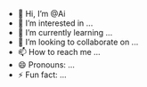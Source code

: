 - 👋 Hi, I’m @Ai
- 👀 I’m interested in ...
- 🌱 I’m currently learning ...
- 💞️ I’m looking to collaborate on ...
- 📫 How to reach me ...
- 😄 Pronouns: ...
- ⚡ Fun fact: ...

<!---
Paparoachlastresort/Paparoachlastresort is a ✨ special ✨ repository because its `README.md` (this file) appears on your GitHub profile.
You can click the Preview link to take a look at your changes.
--->
